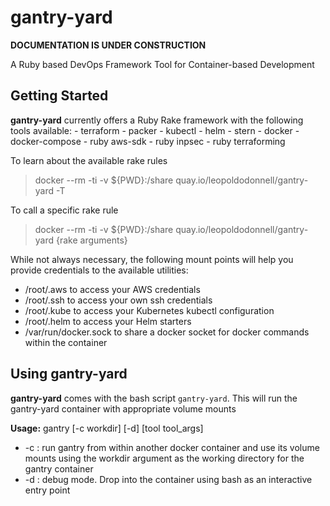 # gantry-yard

**DOCUMENTATION IS UNDER CONSTRUCTION**

A Ruby based DevOps Framework Tool for Container-based Development

## Getting Started

**gantry-yard** currently offers a Ruby Rake framework with the following tools available:
    - terraform
    - packer
    - kubectl
    - helm
    - stern
    - docker
    - docker-compose
    - ruby aws-sdk
    - ruby inpsec
    - ruby terraforming

To learn about the available rake rules

> docker --rm -ti -v ${PWD}:/share quay.io/leopoldodonnell/gantry-yard -T

To call a specific rake rule

> docker --rm -ti -v ${PWD}:/share quay.io/leopoldodonnell/gantry-yard {rake arguments}

While not always necessary, the following mount points will help you provide credentials to the available utilities:

  - /root/.aws  to access your AWS credentials
  - /root/.ssh to access your own ssh credentials
  - /root/.kube to access your Kubernetes kubectl configuration
  - /root/.helm to access your Helm starters
  - /var/run/docker.sock to share a docker socket for docker commands within the container

## Using gantry-yard

**gantry-yard** comes with the bash script `gantry-yard`. This will run the gantry-yard container with appropriate volume mounts

**Usage:** gantry [-c workdir] [-d] [tool tool_args]

* -c : run gantry from within another docker container and use its volume mounts using
the workdir argument as the working directory for the gantry container
* -d : debug mode. Drop into the container using bash as an interactive entry point
